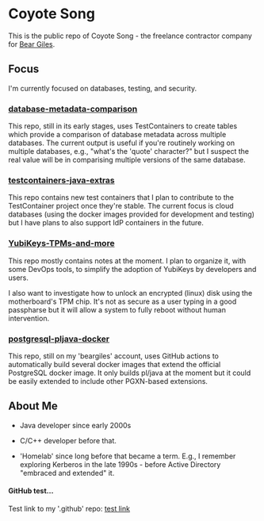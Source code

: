 # Coyote Song

This is the public repo of Coyote Song - the freelance contractor
company for [Bear Giles](mailto:bgiles@coyotesong.com).

## Focus

I'm currently focused on databases, testing, and security.

### [database-metadata-comparison](https://github.com/coyotesong/database-metadata-comparison)

This repo, still in its early stages, uses TestContainers to create tables which provide a comparison
of database metadata across multiple databases. The current output is useful if you're routinely
working on multiple databases, e.g., "what's the 'quote' character?" but I suspect the real value
will be in comparising multiple versions of the same database.

### [testcontainers-java-extras](https://github.com/coyotesong/testcontainers-java-extras)

This repo contains new test containers that I plan to contribute to the TestContainer project
once they're stable. The current focus is cloud databases (using the docker images provided for
development and testing) but I have plans to also support IdP containers in the future.

### [YubiKeys-TPMs-and-more](https://github.com/coyotesong/YubiKeys-TPMs-and-more)

This repo mostly contains notes at the moment. I plan to organize it, with some DevOps tools,
to simplify the adoption of YubiKeys by developers and users.

I also want to investigate how to unlock an encrypted (linux) disk using the motherboard's TPM
chip. It's not as secure as a user typing in a good passpharse but it will allow a system to fully
reboot without human intervention.

### [postgresql-pljava-docker](https://github.com/beargiles/postgresql-pljava-docker)

This repo, still on my 'beargiles' account, uses GitHub actions to automatically build several
docker images that extend the official PostgreSQL docker image. It only builds pl/java at the
moment but it could be easily extended to include other PGXN-based extensions.

## About Me

- Java developer since early 2000s

- C/C++ developer before that.

- 'Homelab' since long before that became a term. E.g., I remember exploring Kerberos in the late 1990s - before Active Directory "embraced and extended" it.


#### GitHub test...

Test link to my '.github' repo: [test link](test.md)
